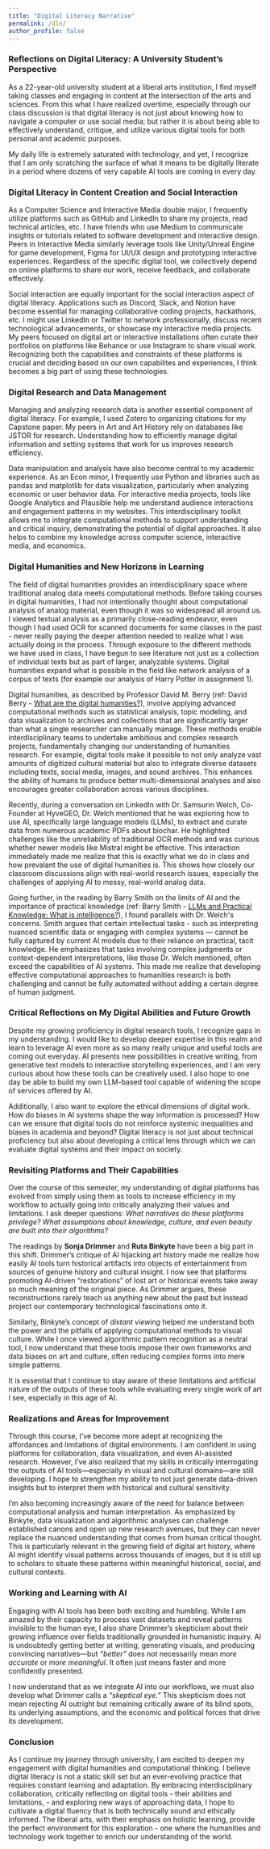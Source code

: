 ```yaml
---
title: "Digital Literacy Narrative"
permalink: /dln/
author_profile: false
---
```


### Reflections on Digital Literacy: A University Student’s Perspective

As a 22-year-old university student at a liberal arts institution, I find myself taking classes and engaging in content at the intersection of the arts and sciences. From this what I have realized overtime, especially through our class discussion is that digital literacy is not just about knowing how to navigate a computer or use social media; but rather it is about being able to effectively understand, critique, and utilize various digital tools for both personal and academic purposes.

My daily life is extremely saturated with technology, and yet, I recognize that I am only scratching the surface of what it means to be digitally literate in a period where dozens of very capable AI tools are coming in every day.

### Digital Literacy in Content Creation and Social Interaction

As a Computer Science and Interactive Media double major, I frequently utilize platforms such as GitHub and LinkedIn to share my projects, read technical articles, etc. I have friends who use Medium to communicate insights or tutorials related to software development and interactive design. Peers in Interactive Media similarly leverage tools like Unity/Unreal Engine for game development, Figma for UI/UX design and prototyping interactive experiences. Regardless of the specific digital tool, we collectively depend on online platforms to share our work, receive feedback, and collaborate effectively.

Social interaction are equally important for the social interaction aspect of digital literacy. Applications such as Discord, Slack, and Notion have become essential for managing collaborative coding projects, hackathons, etc. I might use LinkedIn or Twitter to network professionally, discuss recent technological advancements, or showcase my interactive media projects. My peers focused on digital art or interactive installations often curate their portfolios on platforms like Behance or use Instagram to share visual work. Recognizing both the capabilities and constraints of these platforms is crucial and deciding based on our own capabilites and experiences, I think becomes a big part of using these technologies.

### Digital Research and Data Management

Managing and analyzing research data is another essential component of digital literacy. For example, I used Zotero to organizing citations for my Capstone paper. My peers in Art and Art History rely on databases like JSTOR for research. Understanding how to efficiently manage digital information and setting systems that work for us improves research efficiency.

Data manipulation and analysis have also become central to my academic experience. As an Econ minor, I frequently use Python and libraries such as pandas and matplotlib for data visualization, particularly when analyzing economic or user behavior data. For interactive media projects, tools like Google Analytics and Plausible help me understand audience interactions and engagement patterns in my websites. This interdisciplinary toolkit allows me to integrate computational methods to support understanding and critical inquiry, demonstrating the potential of digital approaches. It also helps to combine my knowledge across computer science, interactive media, and economics.

### Digital Humanities and New Horizons in Learning

The field of digital humanities provides an interdisciplinary space where traditional analog data meets computational methods. Before taking courses in digital humanities, I had not intentionally thought about computational analysis of analog material, even though it was so widespread all around us. I viewed textual analysis as a primarily close-reading endeavor, even though I had used OCR for scanned documents for some classes in the past - never really paying the deeper attention needed to realize what I was actually doing in the process. Through exposure to the different methods we have used in class, I have begun to see literature not just as a collection of individual texts but as part of larger, analyzable systems. Digital humanities expand what is possible in the field like network analysis of a corpus of texts (for example our analysis of Harry Potter in assignment 1).

Digital humanities, as described by Professor David M. Berry (ref: David Berry - [What are the digital humanities?](https://www.thebritishacademy.ac.uk/blog/what-are-digital-humanities/)), involve applying advanced computational methods such as statistical analysis, topic modeling, and data visualization to archives and collections that are significantly larger than what a single researcher can manually manage. These methods enable interdisciplinary teams to undertake ambitious and complex research projects, fundamentally changing our understanding of humanities research. For example, digital tools make it possible to not only analyze vast amounts of digitized cultural material but also to integrate diverse datasets including texts, social media, images, and sound archives. This enhances the ability of humans to produce better multi-dimensional analyses and also encourages greater collaboration across various disciplines.

Recently, during a conversation on LinkedIn with Dr. Samsurin Welch, Co-Founder at HyveGEO, Dr. Welch mentioned that he was exploring how to use AI, specifically large language models (LLMs), to extract and curate data from numerous academic PDFs about biochar. He highlighted challenges like the unreliability of traditional OCR methods and was curious whether newer models like Mistral might be effective. This interaction immediately made me realize that this is exactly what we do in class and how prevalant the use of digital humanities is. This shows how closely our classroom discussions align with real-world research issues, especially the challenges of applying AI to messy, real-world analog data.

Going further, in the reading by Barry Smith on the limits of AI and the importance of practical knowledge (ref: Barry Smith - [LLMs and Practical Knowledge: What is intelligence?](https://philpapers.org/archive/SMILAP-5.pdf)), I found parallels with Dr. Welch's concerns. Smith argues that certain intellectual tasks - such as interpreting nuanced scientific data or engaging with complex systems — cannot be fully captured by current AI models due to their reliance on practical, tacit knowledge. He emphasizes that tasks involving complex judgments or context-dependent interpretations, like those Dr. Welch mentioned, often exceed the capabilities of AI systems. This made me realize that developing effective computational approaches to humanities research is both challenging and cannot be fully automated without adding a certain degree of human judgment.

### Critical Reflections on My Digital Abilities and Future Growth

Despite my growing proficiency in digital research tools, I recognize gaps in my understanding. I would like to develop deeper expertise in this realm and learn to leverage AI even more as so many really unique and useful tools are coming out everyday. AI presents new possibilities in creative writing, from generative text models to interactive storytelling experiences, and I am very curious about how these tools can be creatively used. I also hope to one day be able to build my own LLM-based tool capable of widening the scope of services offered by AI.

Additionally, I also want to explore the ethical dimensions of digital work. How do biases in AI systems shape the way information is processed? How can we ensure that digital tools do not reinforce systemic inequalities and biases in academia and beyond? Digital literacy is not just about technical proficiency but also about developing a critical lens through which we can evaluate digital systems and their impact on society.

### Revisiting Platforms and Their Capabilities

Over the course of this semester, my understanding of digital platforms has evolved from simply using them as tools to increase efficiency in my workflow to actually going into critically analyzing their values and limitations. I ask deeper questions: _What narratives do these platforms privilege? What assumptions about knowledge, culture, and even beauty are built into their algorithms?_

The readings by **Sonja Drimmer** and **Ruta Binkyte** have been a big part in this shift. Drimmer’s critique of AI hijacking art history made me realize how easily AI tools turn historical artifacts into objects of entertainment from sources of genuine history and cultural insight. I now see that platforms promoting AI-driven “restorations” of lost art or historical events take away so much meaning of the original piece. As Drimmer argues, these reconstructions rarely teach us anything new about the past but instead project our contemporary technological fascinations onto it.

Similarly, Binkyte’s concept of _distant viewing_ helped me understand both the power and the pitfalls of applying computational methods to visual culture. While I once viewed algorithmic pattern recognition as a neutral tool, I now understand that these tools impose their own frameworks and data biases on art and culture, often reducing complex forms into mere simple patterns.

It is essential that I continue to stay aware of these limitations and artificial nature of the outputs of these tools while evaluating every single work of art I see, especially in this age of AI.

### Realizations and Areas for Improvement

Through this course, I’ve become more adept at recognizing the affordances and limitations of digital environments. I am confident in using platforms for collaboration, data visualization, and even AI-assisted research. However, I’ve also realized that my skills in critically interrogating the outputs of AI tools—especially in visual and cultural domains—are still developing. I hope to strengthen my ability to not just generate data-driven insights but to interpret them with historical and cultural sensitivity.

I’m also becoming increasingly aware of the need for balance between computational analysis and human interpretation. As emphasized by Binkyte, data visualization and algorithmic analyses can challenge established canons and open up new research avenues, but they can never replace the nuanced understanding that comes from human critical thought. This is particularly relevant in the growing field of digital art history, where AI might identify visual patterns across thousands of images, but it is still up to scholars to situate these patterns within meaningful historical, social, and cultural contexts.

### Working and Learning with AI

Engaging with AI tools has been both exciting and humbling. While I am amazed by their capacity to process vast datasets and reveal patterns invisible to the human eye, I also share Drimmer’s skepticism about their growing influence over fields traditionally grounded in humanistic inquiry. AI is undoubtedly getting better at writing, generating visuals, and producing convincing narratives—but _“better”_ does not necessarily mean _more accurate_ or _more meaningful_. It often just means faster and more confidently presented.

I now understand that as we integrate AI into our workflows, we must also develop what Drimmer calls a _“skeptical eye.”_ This skepticism does not mean rejecting AI outright but remaining critically aware of its blind spots, its underlying assumptions, and the economic and political forces that drive its development.

### Conclusion

As I continue my journey through university, I am excited to deepen my engagement with digital humanities and computational thinking. I believe digital literacy is not a static skill set but an ever-evolving practice that requires constant learning and adaptation. By embracing interdisciplinary collaboration, critically reflecting on digital tools - their abilities and limitations, - and exploring new ways of approaching data, I hope to cultivate a digital fluency that is both technically sound and ethically informed. The liberal arts, with their emphasis on holistic learning, provide the perfect environment for this exploration - one where the humanities and technology work together to enrich our understanding of the world.
